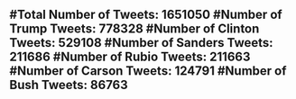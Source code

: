 #Total Number of Tweets: 1651050 
#Number of Trump Tweets: 778328
#Number of Clinton Tweets: 529108
#Number of Sanders Tweets: 211686
#Number of Rubio Tweets: 211663
#Number of Carson Tweets: 124791
#Number of Bush Tweets: 86763
---
